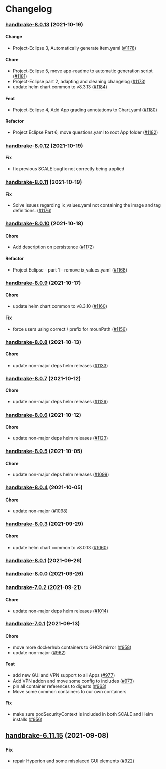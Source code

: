 # Changelog<br>


<a name="handbrake-8.0.13"></a>
### [handbrake-8.0.13](https://github.com/truecharts/apps/compare/handbrake-8.0.12...handbrake-8.0.13) (2021-10-19)

#### Change

* Project-Eclipse 3, Automatically generate item.yaml ([#1178](https://github.com/truecharts/apps/issues/1178))

#### Chore

* Project-Eclipse 5, move app-readme to automatic generation script ([#1181](https://github.com/truecharts/apps/issues/1181))
* Project-Eclipse part 2, adapting and cleaning changelog ([#1173](https://github.com/truecharts/apps/issues/1173))
* update helm chart common to v8.3.13 ([#1184](https://github.com/truecharts/apps/issues/1184))

#### Feat

* Project-Eclipse 4, Add App grading annotations to Chart.yaml ([#1180](https://github.com/truecharts/apps/issues/1180))

#### Refactor

* Project Eclipse Part 6, move questions.yaml to root App folder ([#1182](https://github.com/truecharts/apps/issues/1182))



<a name="handbrake-8.0.12"></a>
### [handbrake-8.0.12](https://github.com/truecharts/apps/compare/handbrake-8.0.11...handbrake-8.0.12) (2021-10-19)

#### Fix

* fix previous SCALE bugfix not correctly being applied



<a name="handbrake-8.0.11"></a>
### [handbrake-8.0.11](https://github.com/truecharts/apps/compare/handbrake-8.0.10...handbrake-8.0.11) (2021-10-19)

#### Fix

* Solve issues regarding ix_values.yaml not containing the image and tag definitions. ([#1176](https://github.com/truecharts/apps/issues/1176))



<a name="handbrake-8.0.10"></a>
### [handbrake-8.0.10](https://github.com/truecharts/apps/compare/handbrake-8.0.9...handbrake-8.0.10) (2021-10-18)

#### Chore

* Add description on persistence ([#1172](https://github.com/truecharts/apps/issues/1172))

#### Refactor

* Project Eclipse - part 1 - remove ix_values.yaml ([#1168](https://github.com/truecharts/apps/issues/1168))



<a name="handbrake-8.0.9"></a>
### [handbrake-8.0.9](https://github.com/truecharts/apps/compare/handbrake-8.0.8...handbrake-8.0.9) (2021-10-17)

#### Chore

* update helm chart common to v8.3.10 ([#1160](https://github.com/truecharts/apps/issues/1160))

#### Fix

* force users using correct / prefix for mounPath ([#1156](https://github.com/truecharts/apps/issues/1156))



<a name="handbrake-8.0.8"></a>
### [handbrake-8.0.8](https://github.com/truecharts/apps/compare/handbrake-8.0.7...handbrake-8.0.8) (2021-10-13)

#### Chore

* update non-major deps helm releases ([#1133](https://github.com/truecharts/apps/issues/1133))



<a name="handbrake-8.0.7"></a>
### [handbrake-8.0.7](https://github.com/truecharts/apps/compare/handbrake-8.0.6...handbrake-8.0.7) (2021-10-12)

#### Chore

* update non-major deps helm releases ([#1126](https://github.com/truecharts/apps/issues/1126))



<a name="handbrake-8.0.6"></a>
### [handbrake-8.0.6](https://github.com/truecharts/apps/compare/handbrake-8.0.5...handbrake-8.0.6) (2021-10-12)

#### Chore

* update non-major deps helm releases ([#1123](https://github.com/truecharts/apps/issues/1123))



<a name="handbrake-8.0.5"></a>
### [handbrake-8.0.5](https://github.com/truecharts/apps/compare/handbrake-8.0.4...handbrake-8.0.5) (2021-10-05)

#### Chore

* update non-major deps helm releases ([#1099](https://github.com/truecharts/apps/issues/1099))



<a name="handbrake-8.0.4"></a>
### [handbrake-8.0.4](https://github.com/truecharts/apps/compare/handbrake-8.0.3...handbrake-8.0.4) (2021-10-05)

#### Chore

* update non-major ([#1098](https://github.com/truecharts/apps/issues/1098))



<a name="handbrake-8.0.3"></a>
### [handbrake-8.0.3](https://github.com/truecharts/apps/compare/handbrake-8.0.2...handbrake-8.0.3) (2021-09-29)

#### Chore

* update helm chart common to v8.0.13 ([#1060](https://github.com/truecharts/apps/issues/1060))



<a name="handbrake-8.0.1"></a>
### [handbrake-8.0.1](https://github.com/truecharts/apps/compare/handbrake-8.0.0...handbrake-8.0.1) (2021-09-26)



<a name="handbrake-8.0.0"></a>
### [handbrake-8.0.0](https://github.com/truecharts/apps/compare/handbrake-7.0.2...handbrake-8.0.0) (2021-09-26)



<a name="handbrake-7.0.2"></a>
### [handbrake-7.0.2](https://github.com/truecharts/apps/compare/handbrake-7.0.1...handbrake-7.0.2) (2021-09-21)

#### Chore

* update non-major deps helm releases ([#1014](https://github.com/truecharts/apps/issues/1014))



<a name="handbrake-7.0.1"></a>
### [handbrake-7.0.1](https://github.com/truecharts/apps/compare/handbrake-6.11.15...handbrake-7.0.1) (2021-09-13)

#### Chore

* move more dockerhub containers to GHCR mirror ([#958](https://github.com/truecharts/apps/issues/958))
* update non-major ([#962](https://github.com/truecharts/apps/issues/962))

#### Feat

* add new GUI and VPN support to all Apps ([#977](https://github.com/truecharts/apps/issues/977))
* Add VPN addon and move some config to includes ([#973](https://github.com/truecharts/apps/issues/973))
* pin all container references to digests ([#963](https://github.com/truecharts/apps/issues/963))
* Move some common containers to our own containers

#### Fix

* make sure podSecurityContext is included in both SCALE and Helm installs ([#956](https://github.com/truecharts/apps/issues/956))

<a name="handbrake-6.11.15"></a>
## [handbrake-6.11.15](https://github.com/truecharts/apps/compare/handbrake-6.11.14...handbrake-6.11.15) (2021-09-08)

### Fix

* repair Hyperion and some misplaced GUI elements ([#922](https://github.com/truecharts/apps/issues/922))
